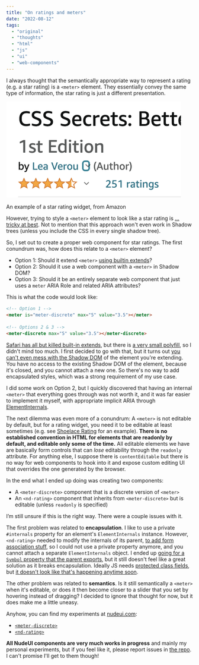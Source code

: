 ```yaml
---
title: "On ratings and meters"
date: "2022-08-12"
tags:
  - "original"
  - "thoughts"
  - "html"
  - "js"
  - "ui"
  - "web-components"
---
```


I always thought that the semantically appropriate way to represent a rating (e.g. a star rating) is a `<meter>` element. They essentially convey the same type of information, the star rating is just a different presentation.

![](images/image.png)

An example of a star rating widget, from Amazon

However, trying to style a `<meter>` element to look like a star rating is […tricky at best](https://codepen.io/leaverou/pen/WNErYON). Not to mention that this approach won't even work in Shadow trees (unless you include the CSS in every single shadow tree).

So, I set out to create a proper web component for star ratings. The first conundrum was, how does this relate to a `<meter>` element?

- Option 1: Should it extend `<meter>` [using builtin extends](https://webreflection.medium.com/extending-built-in-elements-9dce404b75b4)?
- Option 2: Should it use a web component with a `<meter>` in Shadow DOM?
- Option 3: Should it be an entirely separate web component that just uses a `meter` ARIA Role and related ARIA attributes?

<!-- more -->

This is what the code would look like:

```html
<!-- Option 1 -->
<meter is="meter-discrete" max="5" value="3.5"></meter>

<!-- Options 2 & 3 -->
<meter-discrete max="5" value="3.5"></meter-discrete>
```

[Safari has all but killed built-in extends](https://bugs.webkit.org/show_bug.cgi?id=182671), but there is [a very small polyfill](https://github.com/ungap/custom-elements#readme), so I didn't mind too much. I first decided to go with that, but it turns out [you can't even mess with the Shadow DOM](https://codepen.io/leaverou/pen/gOedNYv?editors=1111) of the element you're extending. You have no access to the existing Shadow DOM of the element, because it's closed, and you cannot attach a new one. So there's no way to add encapsulated styles, which was a strong requirement of my use case.

I did some work on Option 2, but I quickly discovered that having an internal `<meter>` that everything goes through was not worth it, and it was far easier to implement it myself, with appropriate implicit ARIA through [ElementInternals](https://developer.mozilla.org/en-US/docs/Web/API/ElementInternals).

The next dilemma was even more of a conundrum: A `<meter>` is not editable by default, but for a rating widget, you need it to be editable at least sometimes (e.g. see [Shoelace Rating](https://shoelace.style/components/rating) for an example). **There is no established convention in HTML for elements that are readonly by default, and editable only some of the time.** All editable elements we have are basically form controls that can _lose_ editability through the `readonly` attribute. For anything else, I suppose there is `contentEditable` but there is no way for web components to hook into it and expose custom editing UI that overrides the one generated by the browser.

In the end what I ended up doing was creating two components:

- A `<meter-discrete>` component that is a discrete version of `<meter>`
- An `<nd-rating>` component that inherits from `<meter-discrete>` but is editable (unless `readonly` is specified)

I’m still unsure if this is the right way. There were a couple issues with it.

The first problem was related to **encapsulation**. I like to use a private `#internals` property for an element's `ElementInternals` instance. However, `<nd-rating>` needed to modify the internals of its parent, [to add form association stuff](https://css-tricks.com/creating-custom-form-controls-with-elementinternals/), so I could not use a private property anymore, and you cannot attach a separate `ElementInternals` object. I ended up [going for a `Symbol` property that the parent exports](https://github.com/LeaVerou/nudeui/blob/main/meter-discrete/meter-discrete.js#L1), but it still doesn't feel like a great solution as it breaks encapsulation. Ideally JS needs [protected class fields](https://en.wikipedia.org/wiki/Access_modifiers), but [it doesn't look like that's happening anytime soon](https://github.com/tc39/proposal-class-fields/issues/86).

The other problem was related to **semantics**. Is it still semantically a `<meter>` when it's editable, or does it then become closer to a slider that you set by hovering instead of dragging? I decided to ignore that thought for now, but it does make me a little uneasy.

Anyhow, you can find my experiments at [nudeui.com](https://nudeui.com/):

- [`<meter-discrete>`](https://nudeui.com/meter-discrete/)
- [`<nd-rating>`](https://nudeui.com/nd-rating/)

**All NudeUI components are very much works in progress** and mainly my personal experiments, but if you feel like it, please report issues in [the repo](https://github.com/LeaVerou/nudeui/tree/main/). I can't promise I'll get to them though!
